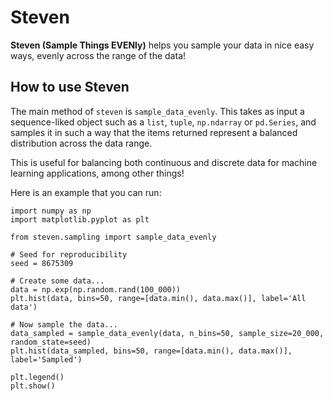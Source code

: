 # Steven

**Steven (Sample Things EVENly)** helps you sample your data in nice easy ways, evenly across the range of the data!

## How to use Steven

The main method of `steven` is `sample_data_evenly`. This takes as input a sequence-liked object such as a `list`, `tuple`, `np.ndarray` or `pd.Series`, and samples it in such a way that the items returned represent a balanced distribution across the data range.

This is useful for balancing both continuous and discrete data for machine learning applications, among other things!

Here is an example that you can run:
```
import numpy as np
import matplotlib.pyplot as plt

from steven.sampling import sample_data_evenly

# Seed for reproducibility
seed = 8675309

# Create some data...
data = np.exp(np.random.rand(100_000))
plt.hist(data, bins=50, range=[data.min(), data.max()], label='All data')

# Now sample the data...
data_sampled = sample_data_evenly(data, n_bins=50, sample_size=20_000, random_state=seed)
plt.hist(data_sampled, bins=50, range=[data.min(), data.max()], label='Sampled')

plt.legend()
plt.show()
```
